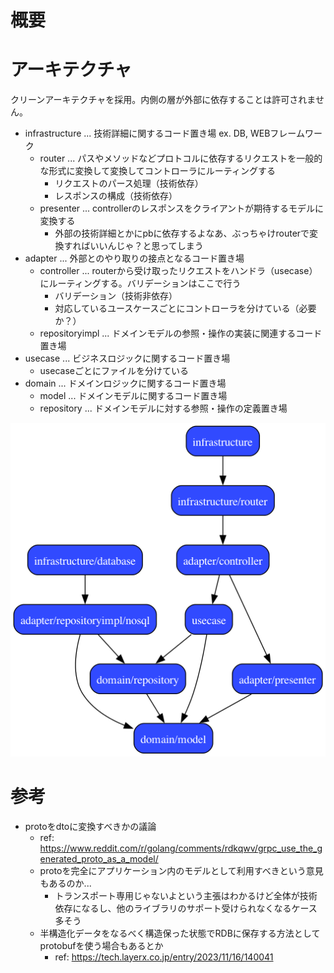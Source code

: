 # 概要

# アーキテクチャ
クリーンアーキテクチャを採用。内側の層が外部に依存することは許可されません。

- infrastructure ... 技術詳細に関するコード置き場 ex. DB, WEBフレームワーク
  - router ... パスやメソッドなどプロトコルに依存するリクエストを一般的な形式に変換して変換してコントローラにルーティングする
    - リクエストのパース処理（技術依存）
    - レスポンスの構成（技術依存）
  - presenter ... controllerのレスポンスをクライアントが期待するモデルに変換する
    - 外部の技術詳細とかにpbに依存するよなあ、ぶっちゃけrouterで変換すればいいんじゃ？と思ってしまう
- adapter ... 外部とのやり取りの接点となるコード置き場
  - controller ... routerから受け取ったリクエストをハンドラ（usecase）にルーティングする。バリデーションはここで行う
    - バリデーション（技術非依存）
    - 対応しているユースケースごとにコントローラを分けている（必要か？）
  - repositoryimpl ... ドメインモデルの参照・操作の実装に関連するコード置き場
- usecase ... ビジネスロジックに関するコード置き場
    - usecaseごとにファイルを分けている
- domain ... ドメインロジックに関するコード置き場
  - model ... ドメインモデルに関するコード置き場
  - repository ... ドメインモデルに対する参照・操作の定義置き場

![sampleのアーキテクチャ図](sample/docs/graph/deps.png)

# 参考
- protoをdtoに変換すべきかの議論
  - ref: https://www.reddit.com/r/golang/comments/rdkqwv/grpc_use_the_generated_proto_as_a_model/
  - protoを完全にアプリケーション内のモデルとして利用すべきという意見もあるのか...
    - トランスポート専用じゃないよという主張はわかるけど全体が技術依存になるし、他のライブラリのサポート受けられなくなるケース多そう
  - 半構造化データをなるべく構造保った状態でRDBに保存する方法としてprotobufを使う場合もあるとか
    - ref: https://tech.layerx.co.jp/entry/2023/11/16/140041
